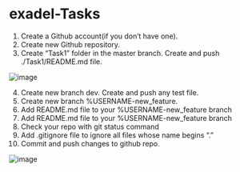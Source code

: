 # exadel-Tasks

1. Create a Github account(if you don’t have one).
2. Create new Github repository.
3. Create “Task1” folder in the master branch. Create and push ./Task1/README.md file.

![image](https://user-images.githubusercontent.com/107425848/173605926-861df70f-4af3-4aa7-af26-817ee3a24481.png)

4. Create new branch dev. Create and push any test file.
5. Create new branch %USERNAME-new_feature.
6. Add README.md file to your %USERNAME-new_feature branch
7. Add README.md file to your %USERNAME-new_feature branch
8. Check your repo with git status command
9. Add .gitignore file to ignore all files whose name begins “.”
10. Commit and push changes to github repo.



![image](https://user-images.githubusercontent.com/107425848/173610350-a01af3e8-1945-45f8-9b6e-cc33bbc471b3.png)


